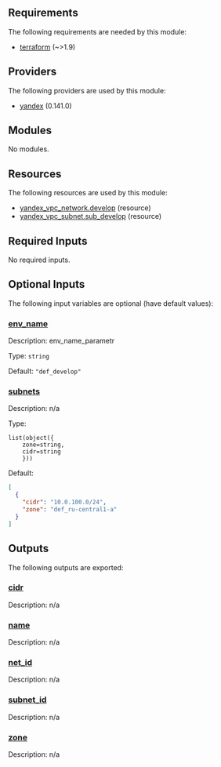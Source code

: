 ## Requirements

The following requirements are needed by this module:

- <a name="requirement_terraform"></a> [terraform](#requirement\_terraform) (~>1.9)

## Providers

The following providers are used by this module:

- <a name="provider_yandex"></a> [yandex](#provider\_yandex) (0.141.0)

## Modules

No modules.

## Resources

The following resources are used by this module:

- [yandex_vpc_network.develop](https://registry.terraform.io/providers/yandex-cloud/yandex/latest/docs/resources/vpc_network) (resource)
- [yandex_vpc_subnet.sub_develop](https://registry.terraform.io/providers/yandex-cloud/yandex/latest/docs/resources/vpc_subnet) (resource)

## Required Inputs

No required inputs.

## Optional Inputs

The following input variables are optional (have default values):

### <a name="input_env_name"></a> [env\_name](#input\_env\_name)

Description: env\_name\_parametr

Type: `string`

Default: `"def_develop"`

### <a name="input_subnets"></a> [subnets](#input\_subnets)

Description: n/a

Type:

```hcl
list(object({
    zone=string,
    cidr=string
    }))
```

Default:

```json
[
  {
    "cidr": "10.0.100.0/24",
    "zone": "def_ru-central1-a"
  }
]
```

## Outputs

The following outputs are exported:

### <a name="output_cidr"></a> [cidr](#output\_cidr)

Description: n/a

### <a name="output_name"></a> [name](#output\_name)

Description: n/a

### <a name="output_net_id"></a> [net\_id](#output\_net\_id)

Description: n/a

### <a name="output_subnet_id"></a> [subnet\_id](#output\_subnet\_id)

Description: n/a

### <a name="output_zone"></a> [zone](#output\_zone)

Description: n/a
